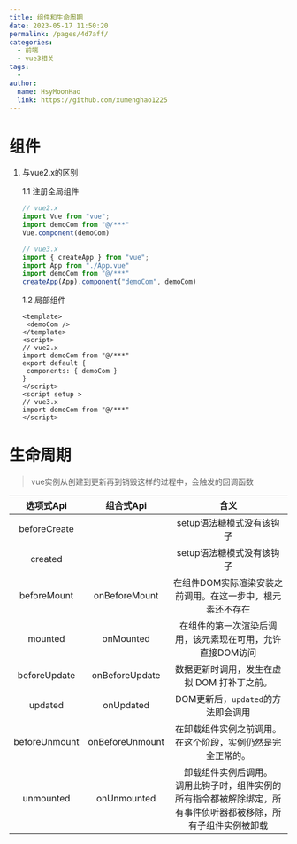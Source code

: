 ```yaml
---
title: 组件和生命周期
date: 2023-05-17 11:50:20
permalink: /pages/4d7aff/
categories:
  - 前端
  - vue3相关
tags:
  - 
author: 
  name: HsyMoonHao
  link: https://github.com/xumenghao1225
---
```


# 组件

1. 与vue2.x的区别

   1.1 注册全局组件

   ```js
   // vue2.x
   import Vue from "vue";
   import demoCom from "@/***"
   Vue.component(demoCom)
   
   // vue3.x
   import { createApp } from "vue";
   import App from "./App.vue"
   import demoCom from "@/***"
   createApp(App).component("demoCom", demoCom)
   ```

   1.2 局部组件

   ```vue
   <template>
   	<demoCom />
   </template>
   <script>
   // vue2.x 
   import demoCom from "@/***"
   export default {
   	components: { demoCom }
   }
   </script>
   <script setup >
   // vue3.x 
   import demoCom from "@/***"
   </script>
   ```

# 生命周期

> vue实例从创建到更新再到销毁这样的过程中，会触发的回调函数

|   选项式Api   |    组合式Api    |                             含义                             |
| :-----------: | :-------------: | :----------------------------------------------------------: |
| beforeCreate  |                 |                  setup语法糖模式没有该钩子                   |
|    created    |                 |                  setup语法糖模式没有该钩子                   |
|  beforeMount  |  onBeforeMount  |  在组件DOM实际渲染安装之前调用。在这一步中，根元素还不存在   |
|    mounted    |    onMounted    |  在组件的第一次渲染后调用，该元素现在可用，允许直接DOM访问   |
| beforeUpdate  | onBeforeUpdate  |         数据更新时调用，发生在虚拟 DOM 打补丁之前。          |
|    updated    |    onUpdated    |              DOM更新后，`updated`的方法即会调用              |
| beforeUnmount | onBeforeUnmount |  在卸载组件实例之前调用。在这个阶段，实例仍然是完全正常的。  |
|   unmounted   |   onUnmounted   | 卸载组件实例后调用。<br />调用此钩子时，组件实例的所有指令都被解除绑定，所有事件侦听器都被移除，所有子组件实例被卸载 |


